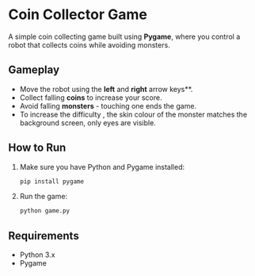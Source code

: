 # Coin Collector Game
A simple coin collecting game built using **Pygame**, where you control a robot that collects coins while avoiding monsters.

## Gameplay

- Move the robot using the **left** and **right** arrow keys**.
- Collect falling **coins** to increase your score.
- Avoid falling **monsters** - touching one ends the game.
- To increase the difficulty , the skin colour of the monster matches the background screen, only eyes are visible.

 ## How to Run
 1. Make sure you have Python and Pygame installed:
    ```bash
    pip install pygame

  2. Run the game:
     ```bash
     python game.py

## Requirements
- Python 3.x
- Pygame
